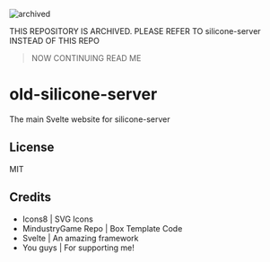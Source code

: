 ![archived](https://docs.github.com/assets/cb-16881/images/help/repository/archive-repository.png)

THIS REPOSITORY IS ARCHIVED. PLEASE REFER TO silicone-server INSTEAD OF THIS REPO 

> NOW CONTINUING READ ME
# old-silicone-server

The main Svelte website for silicone-server

## License

MIT

## Credits

- Icons8 | SVG Icons
- MindustryGame Repo | Box Template Code
- Svelte | An amazing framework
- You guys | For supporting me!
